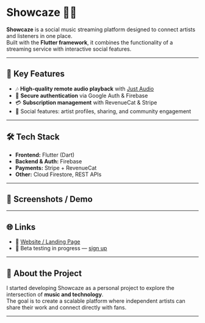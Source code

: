 # Showcaze 🎵📱

**Showcaze** is a social music streaming platform designed to connect artists and listeners in one place.  
Built with the **Flutter framework**, it combines the functionality of a streaming service with interactive social features.  

---

## 🚀 Key Features
- 🎶 **High-quality remote audio playback** with [Just Audio](https://pub.dev/packages/just_audio)  
- 🔐 **Secure authentication** via Google Auth & Firebase  
- 💳 **Subscription management** with RevenueCat & Stripe  
- 👥 Social features: artist profiles, sharing, and community engagement  

---

## 🛠️ Tech Stack
- **Frontend:** Flutter (Dart)  
- **Backend & Auth:** Firebase  
- **Payments:** Stripe + RevenueCat  
- **Other:** Cloud Firestore, REST APIs  

---

## 📸 Screenshots / Demo

---

## 🌐 Links
- 🔗 [Website / Landing Page](www.info.showcaze.app)  
- 📱 Beta testing in progress — [sign up](www.showcaze.app)  

---

## 📌 About the Project
I started developing Showcaze as a personal project to explore the intersection of **music and technology**.  
The goal is to create a scalable platform where independent artists can share their work and connect directly with fans.  

---

